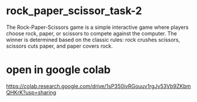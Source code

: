 # rock_paper_scissor_task-2

The Rock-Paper-Scissors game is a simple interactive game where players choose rock, paper, or scissors to compete against the computer. 
The winner is determined based on the classic rules: rock crushes scissors, scissors cuts paper, and paper covers rock.



# open in google colab

https://colab.research.google.com/drive/1sP350ivRGouuv1rgJv53Vb9ZKbmQHKrK?usp=sharing

